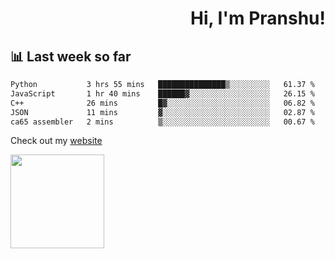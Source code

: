 <div align="right" >
   
   <H1>Hi, I'm Pranshu!</H1>

</div>

## 📊 Last week so far
<!--START_SECTION:waka-->

```txt
Python           3 hrs 55 mins   ███████████████▒░░░░░░░░░   61.37 %
JavaScript       1 hr 40 mins    ██████▓░░░░░░░░░░░░░░░░░░   26.15 %
C++              26 mins         █▓░░░░░░░░░░░░░░░░░░░░░░░   06.82 %
JSON             11 mins         ▓░░░░░░░░░░░░░░░░░░░░░░░░   02.87 %
ca65 assembler   2 mins          ▒░░░░░░░░░░░░░░░░░░░░░░░░   00.67 %
```

<!--END_SECTION:waka-->

Check out my [website](https://pranshu05.vercel.app)

<img align="left" width="150" src="https://user-images.githubusercontent.com/70943732/209951571-93b7afe5-f523-4683-b725-5d94b287e94e.png">

